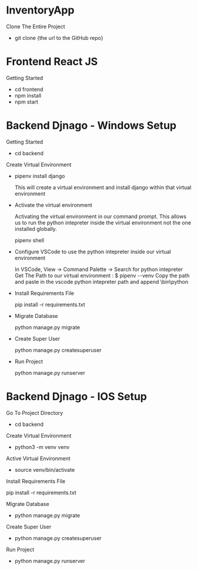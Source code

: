 # InventoryApp


Clone The Entire Project

- git clone {the url to the GitHub repo}

# Frontend React JS

Getting Started

- cd frontend
- npm install
- npm start



# Backend Djnago - Windows Setup

Getting Started

- cd backend

Create Virtual Environment

- pipenv install django 

    This will create a virtual environment and install django within that virtual environment
 
- Activate the virtual environment

  Activating the virtual environment in our command prompt. This allows us to run the python intepreter inside the
  virtual environment not the one installed globally.
 
  pipenv shell
  
- Configure VSCode to use the python intepreter inside our virtual environment

  In VSCode, View -> Command Palette -> Search for python intepreter
  Get The Path to our virtual environment : $ pipenv --venv
  Copy the path and paste in the vscode python intepreter path and append \bin\python


- Install Requirements File

  pip install -r requirements.txt

- Migrate Database

  python manage.py migrate

- Create Super User

  python manage.py createsuperuser

- Run Project

  python manage.py runserver
  
  

# Backend Djnago - IOS Setup

Go To Project Directory

- cd backend

Create Virtual Environment

- python3 -m venv venv

Active Virtual Environment

- source venv/bin/activate

Install Requirements File

pip install -r requirements.txt

Migrate Database

- python manage.py migrate

Create Super User

- python manage.py createsuperuser

Run Project

- python manage.py runserver
